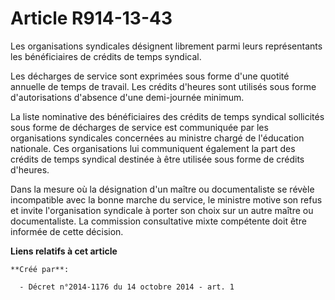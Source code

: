 # Article R914-13-43

Les organisations syndicales désignent librement parmi leurs représentants les bénéficiaires de crédits de temps syndical. 

Les décharges de service sont exprimées sous forme d'une quotité annuelle de temps de travail. Les crédits d'heures sont
utilisés sous forme d'autorisations d'absence d'une demi-journée minimum. 

La liste nominative des bénéficiaires des crédits de temps syndical sollicités sous forme de décharges de service est
communiquée par les organisations syndicales concernées au ministre chargé de l'éducation nationale. Ces organisations lui
communiquent également la part des crédits de temps syndical destinée à être utilisée sous forme de crédits d'heures. 

Dans la mesure où la désignation d'un maître ou documentaliste se révèle incompatible avec la bonne marche du service, le
ministre motive son refus et invite l'organisation syndicale à porter son choix sur un autre maître ou documentaliste. La
commission consultative mixte compétente doit être informée de cette décision.

**Liens relatifs à cet article**

	**Créé par**:

	  - Décret n°2014-1176 du 14 octobre 2014 - art. 1

